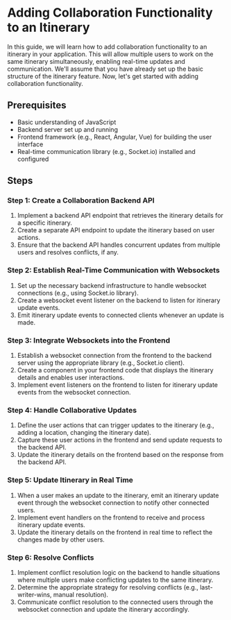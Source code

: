 # Adding Collaboration Functionality to an Itinerary

In this guide, we will learn how to add collaboration functionality to an itinerary in your application. This will allow multiple users to work on the same itinerary simultaneously, enabling real-time updates and communication. We'll assume that you have already set up the basic structure of the itinerary feature. Now, let's get started with adding collaboration functionality.

## Prerequisites
- Basic understanding of JavaScript
- Backend server set up and running
- Frontend framework (e.g., React, Angular, Vue) for building the user interface
- Real-time communication library (e.g., Socket.io) installed and configured

## Steps

### Step 1: Create a Collaboration Backend API
1. Implement a backend API endpoint that retrieves the itinerary details for a specific itinerary.
2. Create a separate API endpoint to update the itinerary based on user actions.
3. Ensure that the backend API handles concurrent updates from multiple users and resolves conflicts, if any.

### Step 2: Establish Real-Time Communication with Websockets
1. Set up the necessary backend infrastructure to handle websocket connections (e.g., using Socket.io library).
2. Create a websocket event listener on the backend to listen for itinerary update events.
3. Emit itinerary update events to connected clients whenever an update is made.

### Step 3: Integrate Websockets into the Frontend
1. Establish a websocket connection from the frontend to the backend server using the appropriate library (e.g., Socket.io client).
2. Create a component in your frontend code that displays the itinerary details and enables user interactions.
3. Implement event listeners on the frontend to listen for itinerary update events from the websocket connection.

### Step 4: Handle Collaborative Updates
1. Define the user actions that can trigger updates to the itinerary (e.g., adding a location, changing the itinerary date).
2. Capture these user actions in the frontend and send update requests to the backend API.
3. Update the itinerary details on the frontend based on the response from the backend API.

### Step 5: Update Itinerary in Real Time
1. When a user makes an update to the itinerary, emit an itinerary update event through the websocket connection to notify other connected users.
2. Implement event handlers on the frontend to receive and process itinerary update events.
3. Update the itinerary details on the frontend in real time to reflect the changes made by other users.

### Step 6: Resolve Conflicts
1. Implement conflict resolution logic on the backend to handle situations where multiple users make conflicting updates to the same itinerary.
2. Determine the appropriate strategy for resolving conflicts (e.g., last-writer-wins, manual resolution).
3. Communicate conflict resolution to the connected users through the websocket connection and update the itinerary accordingly.

